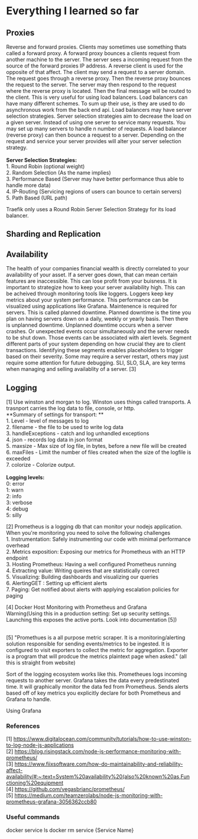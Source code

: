 # Everything I learned so far

## Proxies 
Reverse and forward proxies. Clients may sometimes use something thats called a forward proxy. A forward proxy bounces a clients request from another 
machine to the server. The server sees a incoming request from the source of the forward proxies IP address. A reverse client is used for the opposite
of that affect. The client may send a request to a server domain. The request goes through a reverse proxy. Then the reverse proxy bounces the request 
to the server. The server may then respond to the request where the reverse proxy is located. Then the final message will be routed to the client. This
is very useful for using load balancers. Load balancers can have many different schemes. To sum up their use, is they are used to do asynchronous work
from the back end api. Load balancers may have server selection strategies. Server selection strategies aim to decrease the load on a given server. Instead
of using one server to service many requests. You may set up many servers to handle n number of requests. A load balancer (reverse proxy) can then bounce 
a request to a server. Depending on the request and service your server provides will alter your server selection strategy. <br />
<br />
**Server Selection Strategies:** <br />
    1. Round Robin (optional weight)<br />
    2. Random Selection (As the name implies)<br />
    3. Performance Based (Server may have better performance thus able to handle more data)<br />
    4. IP-Routing (Servicing regions of users can bounce to certain servers)<br />
    5. Path Based (URL path)<br />

Traefik only uses a Round Robin Server Selection Strategy for its load balancer.

## Sharding and Replication


## Availability

The health of your companies financial wealth is directly correlated to your availability of your asset. If a server goes down, that 
can mean certain features are inaccessible. This can lose profit from your buisness. It is important to strategize how to keep your
server availability high. This can be acheived through monitoring tools like loggers. Loggers keep key metrics about your system 
performance. This performance can be visualized using applications like Grafana. Maintenence is required for servers. This is called
planned downtime. Planned downtime is the time you plan on having servers down on a daily, weekly or yearly basis. Then there is 
unplanned downtime. Unplanned downtime occurs when a server crashes. Or unexpected events occur simultaneously and the server needs to 
be shut down. Those events can be associated with alert levels. Segment different parts of your system depending on how crucial they are
to client transactions. Identifying these segments enables placeholders to trigger based on their severity. Some may require a server 
restart, others may just require some attention for future debugging. SLI, SLO, SLA, are key terms when managing and selling availablity of 
a server. [3]

## Logging
[1] Use winston and morgan to log. Winston uses things called transports. A trasnport carries the log data to file, console, or http.<br />
**Summary of settings for transport: **<br />
    1. Level - level of messages to log<br />
    2. filename - the file to be used to write log data<br />
    3. handleExceptions - catch and log unhandled exceptions<br />
    4. json - records log data in json format<br />
    5. maxsize - Max size of log file, in bytes, before a new file will be created<br />
    6. maxFiles - Limit the number of files created when the size of the logfile is exceeded<br />
    7. colorize - Colorize output. <br />
<br />
**Logging levels:**<br />
    0: error<br />
    1: warn<br />
    2: info <br />
    3: verbose<br />
    4: debug<br />
    5: silly<br />

[2] Prometheus is a logging db that can monitor your nodejs application. When you're monitoring you need to solve the following challenges<br />
    1. Instrumentation: Safely instrumenting our code with minimal performance overhead<br />
    2. Metrics exposition: Exposing our metrics for Prometheus with an HTTP endpoint<br />
    3. Hosting Prometheus: Having a well configured Prometheus running<br />
    4. Extracting value: Writing queires that are statistically correct<br />
    5. Visualizing: Building dashboards and visualizing our queries<br />
    6. AlertingGET : Setting up efficient alerts<br />
    7. Paging: Get notified about alerts with applying escalation policies for paging<br />

[4] Docker Host Monitoring with Prometheus and Grafana<br />
    Warning(Using this in a production setting: Set up security settings. Launching this exposes the active ports. Look into documentation [5])<br />

<br />
[5] "Promethues is a all purpose metric scraper. It is a monitoring/alerting solution responsible for sending events/metrics to be ingested.
It is configured to visit exporters to collect the metric for aggregation. Exporter is a program that will prodcue the metrics plaintext page when asked." (all this is straight from website)

Sort of the logging ecosystem works like this. Prometheues logs incoming requests to another server. Grafana takes the data every predestinated time. It will graphically monitor the data fed from Prometheus. Sends alerts based off of key metrics you explicitly declare for both Prometheus and Grafana to handle.

Using Grafana 
### References
[1] https://www.digitalocean.com/community/tutorials/how-to-use-winston-to-log-node-js-applications<br />
[2] https://blog.risingstack.com/node-js-performance-monitoring-with-prometheus/<br />
[3] https://www.fiixsoftware.com/how-do-maintainability-and-reliability-affect-availability/#:~:text=System%20availability%20(also%20known%20as,Functioning%20equipment<br />
[4] https://github.com/vegasbrianc/prometheus/<br />
[5] https://medium.com/teamzerolabs/node-js-monitoring-with-prometheus-grafana-3056362ccb80</br>


### Useful commands
docker service ls
docker rm service {Service Name}